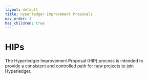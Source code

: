 ```yaml
---
layout: default
title: Hyperledger Improvement Proposals
nav_order: 2
has_children: true
---
```


# HIPs 

The Hyperledger Improvement Proposal (HIP) process is intended
to provide a consistent and controlled path for new projects
to join Hyperledger.

